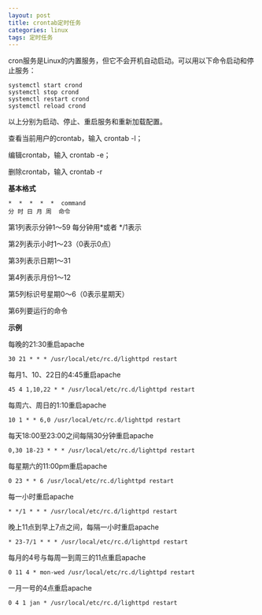 ```yaml
---
layout: post
title: crontab定时任务
categories: linux 
tags: 定时任务
---
```


cron服务是Linux的内置服务，但它不会开机自动启动。可以用以下命令启动和停止服务：

```
systemctl start crond
systemctl stop crond
systemctl restart crond
systemctl reload crond
```

以上分别为启动、停止、重启服务和重新加载配置。

查看当前用户的crontab，输入 crontab -l；

编辑crontab，输入 crontab -e；

删除crontab，输入 crontab -r

**基本格式**

```
*  *  *  *  *  command
分 时 日 月 周  命令
```

第1列表示分钟1～59 每分钟用*或者 */1表示

第2列表示小时1～23（0表示0点）

第3列表示日期1～31

第4列表示月份1～12

第5列标识号星期0～6（0表示星期天）

第6列要运行的命令


**示例**

每晚的21:30重启apache
```
30 21 * * * /usr/local/etc/rc.d/lighttpd restart
```

每月1、10、22日的4:45重启apache
```
45 4 1,10,22 * * /usr/local/etc/rc.d/lighttpd restart
```

每周六、周日的1:10重启apache
```
10 1 * * 6,0 /usr/local/etc/rc.d/lighttpd restart
```

每天18:00至23:00之间每隔30分钟重启apache
```
0,30 18-23 * * * /usr/local/etc/rc.d/lighttpd restart
```

每星期六的11:00pm重启apache
```
0 23 * * 6 /usr/local/etc/rc.d/lighttpd restart
```

每一小时重启apache
```
* */1 * * * /usr/local/etc/rc.d/lighttpd restart
```

晚上11点到早上7点之间，每隔一小时重启apache
```
* 23-7/1 * * * /usr/local/etc/rc.d/lighttpd restart
```

每月的4号与每周一到周三的11点重启apache
```
0 11 4 * mon-wed /usr/local/etc/rc.d/lighttpd restart
```

一月一号的4点重启apache
```
0 4 1 jan * /usr/local/etc/rc.d/lighttpd restart
```
